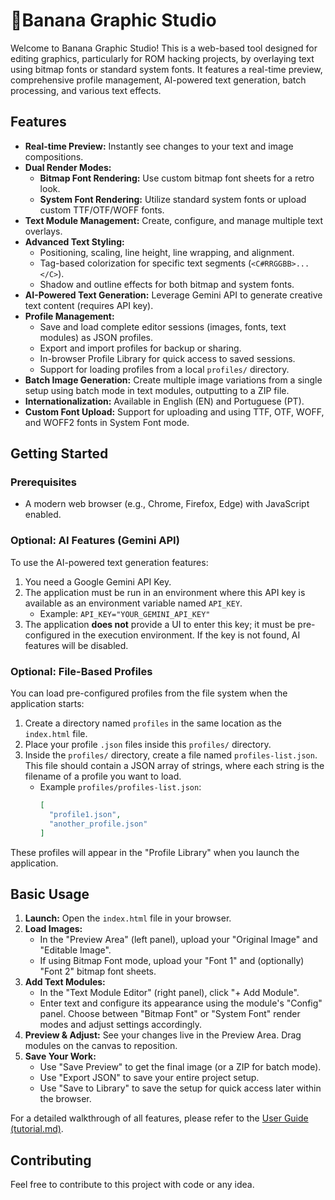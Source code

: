 
# 🍌Banana Graphic Studio

Welcome to Banana Graphic Studio! This is a web-based tool designed for editing graphics, particularly for ROM hacking projects, by overlaying text using bitmap fonts or standard system fonts. It features a real-time preview, comprehensive profile management, AI-powered text generation, batch processing, and various text effects.

## Features

*   **Real-time Preview:** Instantly see changes to your text and image compositions.
*   **Dual Render Modes:**
    *   **Bitmap Font Rendering:** Use custom bitmap font sheets for a retro look.
    *   **System Font Rendering:** Utilize standard system fonts or upload custom TTF/OTF/WOFF fonts.
*   **Text Module Management:** Create, configure, and manage multiple text overlays.
*   **Advanced Text Styling:**
    *   Positioning, scaling, line height, line wrapping, and alignment.
    *   Tag-based colorization for specific text segments (`<C#RRGGBB>...</C>`).
    *   Shadow and outline effects for both bitmap and system fonts.
*   **AI-Powered Text Generation:** Leverage Gemini API to generate creative text content (requires API key).
*   **Profile Management:**
    *   Save and load complete editor sessions (images, fonts, text modules) as JSON profiles.
    *   Export and import profiles for backup or sharing.
    *   In-browser Profile Library for quick access to saved sessions.
    *   Support for loading profiles from a local `profiles/` directory.
*   **Batch Image Generation:** Create multiple image variations from a single setup using batch mode in text modules, outputting to a ZIP file.
*   **Internationalization:** Available in English (EN) and Portuguese (PT).
*   **Custom Font Upload:** Support for uploading and using TTF, OTF, WOFF, and WOFF2 fonts in System Font mode.

## Getting Started

### Prerequisites
*   A modern web browser (e.g., Chrome, Firefox, Edge) with JavaScript enabled.

### Optional: AI Features (Gemini API)
To use the AI-powered text generation features:
1.  You need a Google Gemini API Key.
2.  The application must be run in an environment where this API key is available as an environment variable named `API_KEY`.
    *   Example: `API_KEY="YOUR_GEMINI_API_KEY"`
3.  The application **does not** provide a UI to enter this key; it must be pre-configured in the execution environment. If the key is not found, AI features will be disabled.

### Optional: File-Based Profiles
You can load pre-configured profiles from the file system when the application starts:
1.  Create a directory named `profiles` in the same location as the `index.html` file.
2.  Place your profile `.json` files inside this `profiles/` directory.
3.  Inside the `profiles/` directory, create a file named `profiles-list.json`. This file should contain a JSON array of strings, where each string is the filename of a profile you want to load.
    *   Example `profiles/profiles-list.json`:
        ```json
        [
          "profile1.json",
          "another_profile.json"
        ]
        ```
These profiles will appear in the "Profile Library" when you launch the application.

## Basic Usage

1.  **Launch:** Open the `index.html` file in your browser.
2.  **Load Images:**
    *   In the "Preview Area" (left panel), upload your "Original Image" and "Editable Image".
    *   If using Bitmap Font mode, upload your "Font 1" and (optionally) "Font 2" bitmap font sheets.
3.  **Add Text Modules:**
    *   In the "Text Module Editor" (right panel), click "+ Add Module".
    *   Enter text and configure its appearance using the module's "Config" panel. Choose between "Bitmap Font" or "System Font" render modes and adjust settings accordingly.
4.  **Preview & Adjust:** See your changes live in the Preview Area. Drag modules on the canvas to reposition.
5.  **Save Your Work:**
    *   Use "Save Preview" to get the final image (or a ZIP for batch mode).
    *   Use "Export JSON" to save your entire project setup.
    *   Use "Save to Library" to save the setup for quick access later within the browser.

For a detailed walkthrough of all features, please refer to the [User Guide (tutorial.md)](tutorial.md).

## Contributing

Feel free to contribute to this project with code or any idea.
```
